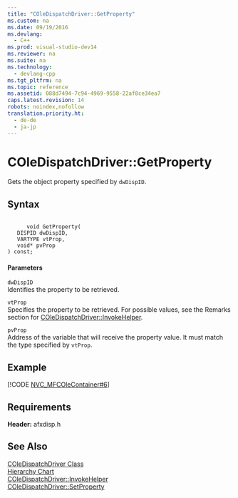 ```yaml
---
title: "COleDispatchDriver::GetProperty"
ms.custom: na
ms.date: 09/19/2016
ms.devlang: 
  - C++
ms.prod: visual-studio-dev14
ms.reviewer: na
ms.suite: na
ms.technology: 
  - devlang-cpp
ms.tgt_pltfrm: na
ms.topic: reference
ms.assetid: 088d7494-7c94-4969-9558-22af8ce34ea7
caps.latest.revision: 14
robots: noindex,nofollow
translation.priority.ht: 
  - de-de
  - ja-jp
---
```

# COleDispatchDriver::GetProperty
Gets the object property specified by `dwDispID`.  
  
## Syntax  
  
```  
  
      void GetProperty(  
   DISPID dwDispID,  
   VARTYPE vtProp,  
   void* pvProp   
) const;  
```  
  
#### Parameters  
 `dwDispID`  
 Identifies the property to be retrieved.  
  
 `vtProp`  
 Specifies the property to be retrieved. For possible values, see the Remarks section for [COleDispatchDriver::InvokeHelper](../vs140/COleDispatchDriver--InvokeHelper.md).  
  
 `pvProp`  
 Address of the variable that will receive the property value. It must match the type specified by `vtProp`.  
  
## Example  
 [!CODE [NVC_MFCOleContainer#6](../CodeSnippet/VS_Snippets_Cpp/NVC_MFCOleContainer#6)]  
  
## Requirements  
 **Header:** afxdisp.h  
  
## See Also  
 [COleDispatchDriver Class](../vs140/COleDispatchDriver-Class.md)   
 [Hierarchy Chart](../vs140/Hierarchy-Chart.md)   
 [COleDispatchDriver::InvokeHelper](../vs140/COleDispatchDriver--InvokeHelper.md)   
 [COleDispatchDriver::SetProperty](../vs140/COleDispatchDriver--SetProperty.md)